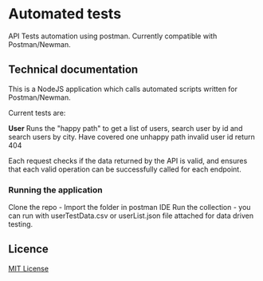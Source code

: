 # Automated tests

API Tests automation using postman. Currently compatible with Postman/Newman.


## Technical documentation

This is a NodeJS application which calls automated scripts written for Postman/Newman.

Current tests are:

**User** Runs the "happy path" to get a list of users, search user by id and search users by city. Have covered one unhappy path invalid user id return 404

Each request checks if the data returned by the API is valid, and ensures that each valid operation can be successfully called for each endpoint.


### Running the application
Clone the repo -
Import the folder in postman IDE
Run the collection - you can run with userTestData.csv or userList.json file attached for data driven testing.

## Licence

[MIT License](https://opensource.org/licenses/MIT)
